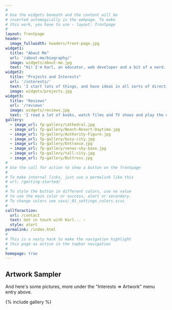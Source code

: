 ```yaml
---
#
# Use the widgets beneath and the content will be
# inserted automagically in the webpage. To make
# this work, you have to use › layout: frontpage
#
layout: frontpage
header:
  image_fullwidth: headers/front-page.jpg
widget1:
  title: "About Me"
  url: '/about-me/biography/'
  image: widgets/about-me.jpg
  text: "Hi! I'm Karl, an educator, web developer and a bit of a nerd. You can find a bit more about my background here, and my hobbies and interests elsewhere on the website."
widget2:
  title: "Projects and Interests"
  url: '/interests/'
  text: 'I start lots of things, and have ideas in all sorts of directions, some of which I document in the pages here. Under the "Projects" menu you will find things I am currently working on; under "Interests" are things I have finished or information that I have collected'
  image: widgets/projects.jpg
widget3:
  title: "Reviews"
  url: '/reviews'
  image: widgets/reviews.jpg
  text: 'I read a lot of books, watch films and TV shows and play the odd computer game. I like to make a few notes on all the media I consume so I thought it might be nice to share these with you. You may not agree with my assessments, but that is fine!'
gallery:
  - image_url: fp-gallery/cathedral.jpg
  - image_url: fp-gallery/Beach-Resort-Daytime.jpg
  - image_url: fp-gallery/Authority-Figure.jpg
  - image_url: fp-gallery/busy-city.jpg
  - image_url: fp-gallery/Entrance.jpg
  - image_url: fp-gallery/venus-sky-base.jpg
  - image_url: fp-gallery/tall-city.jpg
  - image_url: fp-gallery/Buttress.jpg
#
# Use the call for action to show a button on the frontpage
#
# To make internal links, just use a permalink like this
# url: /getting-started/
#
# To style the button in different colors, use no value
# to use the main color or success, alert or secondary.
# To change colors see sass/_01_settings_colors.scss
#
callforaction:
  url: /contact
  text: Get in touch with Karl... ›
  style: alert
permalink: /index.html
#
# This is a nasty hack to make the navigation highlight
# this page as active in the topbar navigation
#
homepage: true
---
```


<h2>Artwork Sampler</h2>

And here's some pictures, more under the "Interests => Artwork" menu entry above.

{% include gallery %}
